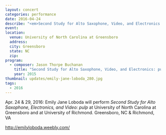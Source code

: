 ```yaml
---
layout: concert
categories: performance
date: 2016-04-24
describe: "<em>Second Study for Alto Saxophone, Video, and Electronics: pulp</em> (2015), Emily Jane Loboda."
event:
location:
  venue: University of North Carolina at Greensboro
  address:
  city: Greensboro
  state: NC
  zip:
program:
  - composer: Jason Thorpe Buchanan
    title: "Second Study for Alto Saxophone, Video, and Electronics: pulp"
    year: 2015
thumbnail: updates/emily-jane-loboda_280.jpg
tags:
  - 2016
---
```


Apr. 24 & 29, 2016: Emily Jane Loboda will perform *Second Study for Alto Saxophone, Electronics, and Video: pulp* at University of North Carolina at Greensboro and at University of Richmond. Greensboro, NC & Richmond, VA

http://emilyloboda.weebly.com/
